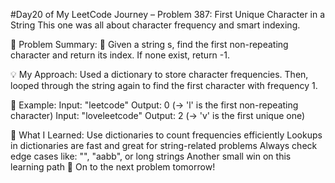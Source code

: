 #Day20 of My LeetCode Journey – Problem 387: First Unique Character in a String
This one was all about character frequency and smart indexing.

📘 Problem Summary:
🧾 Given a string s, find the first non-repeating character and return its index.
 If none exist, return -1.

💡 My Approach:
Used a dictionary to store character frequencies. Then, looped through the string again to find the first character with frequency 1.

🧪 Example:
Input: "leetcode"
 Output: 0 (→ 'l' is the first non-repeating character)
Input: "loveleetcode"
 Output: 2 (→ 'v' is the first unique one)

🧠 What I Learned:
Use dictionaries to count frequencies efficiently
Lookups in dictionaries are fast and great for string-related problems
Always check edge cases like: "", "aabb", or long strings
Another small win on this learning path 🚀
 On to the next problem tomorrow!
